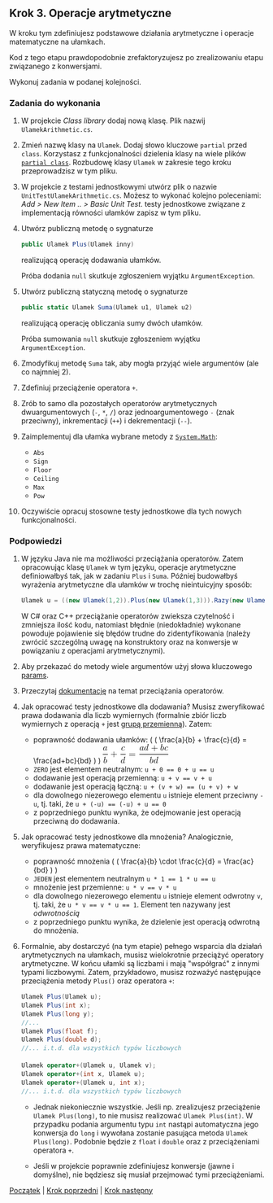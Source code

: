 ## Krok 3. Operacje arytmetyczne

W kroku tym zdefiniujesz podstawowe działania arytmetyczne i operacje matematyczne na ułamkach.

Kod z tego etapu prawdopodobnie zrefaktoryzujesz po zrealizowaniu etapu związanego z konwersjami.

Wykonuj zadania w podanej kolejności.

### Zadania do wykonania

1. W projekcie _Class library_ dodaj nową klasę. Plik nazwij `UlamekArithmetic.cs`. 

2. Zmień nazwę klasy na `Ulamek`. Dodaj słowo kluczowe `partial` przed `class`. Korzystasz z funkcjonalności dzielenia klasy na wiele plików [`partial class`](https://docs.microsoft.com/en-us/dotnet/csharp/programming-guide/classes-and-structs/partial-classes-and-methods). Rozbudowę klasy `Ulamek` w zakresie tego kroku przeprowadzisz w tym pliku.

3. W projekcie z testami jednostkowymi utwórz plik o nazwie `UnitTestUlamekArithmetic.cs`. Możesz to wykonać kolejno poleceniami: *Add > New Item .. > Basic Unit Test*. testy jednostkowe związane z implementacją równości ułamków zapisz w tym pliku.

4. Utwórz publiczną metodę o sygnaturze
    ```csharp
    public Ulamek Plus(Ulamek inny)
    ```
    realizującą operację dodawania ułamków.

    Próba dodania `null` skutkuje zgłoszeniem wyjątku `ArgumentException`.

5. Utwórz publiczną statyczną metodę o sygnaturze
    ```csharp
    public static Ulamek Suma(Ulamek u1, Ulamek u2)
    ```
    realizującą operację obliczania sumy dwóch ułamków.

    Próba sumowania `null` skutkuje zgłoszeniem wyjątku `ArgumentException`.

6. Zmodyfikuj metodę `Suma` tak, aby mogła przyjąć wiele argumentów (ale co najmniej 2).

7. Zdefiniuj przeciążenie operatora `+`.

8. Zrób to samo dla pozostałych operatorów arytmetycznych dwuargumentowych (`-`, `*`, `/`) oraz jednoargumentowego `-` (znak przeciwny), inkrementacji (`++`) i dekrementacji (`--`).

9. Zaimplementuj dla ułamka wybrane metody z [`System.Math`]((https://docs.microsoft.com/en-us/dotnet/api/system.math?view=netframework-4.7.2)):
    * `Abs`
    * `Sign`
    * `Floor`
    * `Ceiling`
    * `Max`
    * `Pow`

10. Oczywiście opracuj stosowne testy jednostkowe dla tych nowych funkcjonalności.

### Podpowiedzi

1. W języku Java nie ma możliwości przeciążania operatorów. Zatem opracowując klasę `Ulamek` w tym języku, operacje arytmetyczne definiowałbyś tak, jak w zadaniu `Plus` i `Suma`. Później budowałbyś wyrażenia arytmetyczne dla ułamków w trochę nieintuicyjny sposób:

   ```java
   Ulamek u = ((new Ulamek(1,2)).Plus(new Ulamek(1,3))).Razy(new Ulamek(2,3)); // (1/2 + 1/3) * 2/3
   ```

    W C# oraz C++ przeciążanie operatorów zwieksza czytelność i zmniejsza ilość kodu, natomiast błędnie (niedokładnie) wykonane powoduje pojawienie się błędów trudne do zidentyfikowania (należy zwrócić szczególną uwagę na konstruktory oraz na konwersje w powiązaniu z operacjami arytmetycznymi).

2. Aby przekazać do metody wiele argumentów użyj słowa kluczowego [params](https://docs.microsoft.com/en-us/dotnet/csharp/language-reference/keywords/params).

3. Przeczytaj [dokumentację](https://docs.microsoft.com/en-US/dotnet/csharp/programming-guide/statements-expressions-operators/overloadable-operators) na temat przeciążania operatorów.

4. Jak opracować testy jednostkowe dla dodawania? Musisz zweryfikować prawa dodawania dla liczb wymiernych (formalnie zbiór liczb wymiernych z operacją `+` jest [grupą przemienną](https://pl.wikipedia.org/wiki/Grupa_przemienna)). Zatem:
   * poprawność dodawania ułamków: ( \( \frac{a}{b} + \frac{c}{d} = \frac{ad+bc}{bd} \) ) ![\frac{a}{b} + \frac{c}{d} = \frac{ad+bc}{bd}](img/wzor-suma-ulamkow.png)
   * `ZERO` jest elementem neutralnym: `u + 0 == 0 + u == u`
   * dodawanie jest operacją przemienną: `u + v == v + u`
   * dodawanie jest operacją łączną: `u + (v + w) == (u + v) + w`
   * dla dowolnego niezerowego elementu `u` istnieje element przeciwny `-u`, tj. taki, że `u + (-u) == (-u) + u == 0`
   * z poprzedniego punktu wynika, że odejmowanie jest operacją przeciwną do dodawania.

5. Jak opracować testy jednostkowe dla mnożenia? Analogicznie, weryfikujesz prawa matematyczne:
   * poprawność mnożenia ( \( \frac{a}{b} \cdot \frac{c}{d} = \frac{ac}{bd} \) )
   * `JEDEN` jest elementem neutralnym  `u * 1 == 1 * u == u`
   * mnożenie jest przemienne: `u * v == v * u`
   * dla dowolnego niezerowego elementu `u` istnieje element odwrotny `v`, tj. taki, że `u * v == v * u == 1`. Element ten nazywany jest _odwrotnością_
   * z poprzedniego punktu wynika, że dzielenie jest operacją odwrotną do mnożenia.

6. Formalnie, aby dostarczyć (na tym etapie) pełnego wsparcia dla działań arytmetycznych na ułamkach, musisz wielokrotnie przeciążyć operatory arytmetyczne. W końcu ułamki są liczbami i mają "współgrać" z innymi typami liczbowymi. Zatem, przykładowo, musisz rozważyć następujące przeciążenia metody `Plus()` oraz operatora `+`:

    ```csharp
    Ulamek Plus(Ulamek u);
    Ulamek Plus(int x);
    Ulamek Plus(long y);
    //...
    Ulamek Plus(float f);
    Ulamek Plus(double d);
    //... i.t.d. dla wszystkich typów liczbowych

    Ulamek operator+(Ulamek u, Ulamek v);
    Ulamek operator+(int x, Ulamek u);
    Ulamek operator+(Ulamek u, int x);
    //... i.t.d. dla wszystkich typów liczbowych
    ```

    * Jednak niekoniecznie wszystkie. Jeśli np. zrealizujesz przeciążenie `Ulamek Plus(long)`, to nie musisz realizować `Ulamek Plus(int)`. W przypadku podania argumentu typu `int` nastąpi automatyczna jego konwersja do `long` i wywołana zostanie pasująca metoda `Ulamek Plus(long)`. Podobnie będzie z `float` i `double` oraz z przeciążeniami operatora `+`.

    * Jeśli w projekcie poprawnie zdefiniujesz konwersje (jawne i domyślne), nie będziesz się musiał przejmować tymi przeciążeniami.

[Początek](README.md) | [Krok poprzedni](step02.md) | [Krok następny](step04.md)